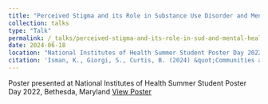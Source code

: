 ```yaml
---
title: "Perceived Stigma and its Role in Substance Use Disorder and Mental Health Outcomes"
collection: talks
type: "Talk"
permalink: /_talks/perceived-stigma-and-its-role-in-sud-and-mental-health.md
date: 2024-06-18
location: "National Institutes of Health Summer Student Poster Day 2022, Bethesda, Maryland"
citation: 'Isman, K., Giorgi, S., Curtis, B. (2024) &quot;Communities at the Crossroads: Exploring Cultural Variations in Opioid Epidemic Outcomes&quot;'
---
```


Poster presented at National Institutes of Health Summer Student Poster Day 2022, Bethesda, Maryland [View Poster](..files/posters/isman2022poster.pdf)
